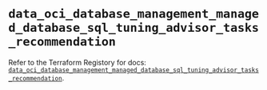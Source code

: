 # `data_oci_database_management_managed_database_sql_tuning_advisor_tasks_recommendation`

Refer to the Terraform Registory for docs: [`data_oci_database_management_managed_database_sql_tuning_advisor_tasks_recommendation`](https://registry.terraform.io/providers/oracle/oci/6.18.0/docs/data-sources/database_management_managed_database_sql_tuning_advisor_tasks_recommendation).
